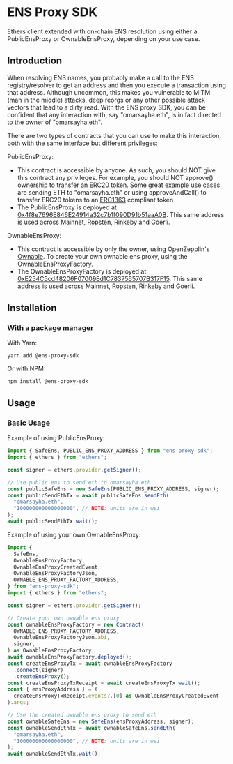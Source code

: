 # ENS Proxy SDK

Ethers client extended with on-chain ENS resolution using either a PublicEnsProxy
or OwnableEnsProxy, depending on your use case.

## Introduction

When resolving ENS names, you probably make a call to the ENS registry/resolver
to get an address and then you execute a transaction using that address. Although
uncommon, this makes you vulnerable to MITM (man in the middle) attacks,
deep reorgs or any other possible attack vectors that lead to a dirty read. With
the ENS proxy SDK, you can be confident that any interaction with,
say "omarsayha.eth", is in fact directed to the owner of "omarsayha.eth".

There are two types of contracts that you can use to make this interaction, both
with the same interface but different privileges:

PublicEnsProxy:

- This contract is accessible by anyone. As such, you should NOT give this
  contract any privileges. For example, you should NOT approve() ownership
  to transfer an ERC20 token. Some great example use cases are sending ETH to
  "omarsayha.eth" or using approveAndCall() to transfer ERC20 tokens to an
  [ERC1363](https://eips.ethereum.org/EIPS/eip-1363) compliant token
- The PublicEnsProxy is deployed at [0x4f8e7696E846E24914a32c7b1f090D91b51aaA0B](https://etherscan.io/address/0x4f8e7696E846E24914a32c7b1f090D91b51aaA0B#code).
  This same address is used across Mainnet, Ropsten, Rinkeby and Goerli.

OwnableEnsProxy:

- This contract is accessible by only the owner, using OpenZepplin's [Ownable](https://github.com/OpenZeppelin/openzeppelin-contracts/blob/master/contracts/access/Ownable.sol). To create your own ownable ens proxy, using the
  OwnableEnsProxyFactory.
- The OwnableEnsProxyFactory is deployed at [0xE254C5cd48206F07009Ed1C7837565707B317F15](https://etherscan.io/address/0xE254C5cd48206F07009Ed1C7837565707B317F15#code).
  This same address is used across Mainnet, Ropsten, Rinkeby and Goerli.

## Installation

### With a package manager

With Yarn:

```
yarn add @ens-proxy-sdk
```

Or with NPM:

```
npm install @ens-proxy-sdk
```

## Usage

### Basic Usage

Example of using PublicEnsProxy:

```ts
import { SafeEns, PUBLIC_ENS_PROXY_ADDRESS } from "ens-proxy-sdk";
import { ethers } from "ethers";

const signer = ethers.provider.getSigner();

// Use public ens to send eth to omarsayha.eth
const publicSafeEns = new SafeEns(PUBLIC_ENS_PROXY_ADDRESS, signer);
const publicSendEthTx = await publicSafeEns.sendEth(
  "omarsayha.eth",
  "100000000000000000", // NOTE: units are in wei
);
await publicSendEthTx.wait();
```

Example of using your own OwnableEnsProxy:

```ts
import {
  SafeEns,
  OwnableEnsProxyFactory,
  OwnableEnsProxyCreatedEvent,
  OwnableEnsProxyFactoryJson,
  OWNABLE_ENS_PROXY_FACTORY_ADDRESS,
} from "ens-proxy-sdk";
import { ethers } from "ethers";

const signer = ethers.provider.getSigner();

// Create your own ownable ens proxy
const ownableEnsProxyFactory = new Contract(
  OWNABLE_ENS_PROXY_FACTORY_ADDRESS,
  OwnableEnsProxyFactoryJson.abi,
  signer,
) as OwnableEnsProxyFactory;
await ownableEnsProxyFactory.deployed();
const createEnsProxyTx = await ownableEnsProxyFactory
  .connect(signer)
  .createEnsProxy();
const createEnsProxyTxReceipt = await createEnsProxyTx.wait();
const { ensProxyAddress } = (
  createEnsProxyTxReceipt.events?.[0] as OwnableEnsProxyCreatedEvent
).args;

// Use the created ownable ens proxy to send eth
const ownableSafeEns = new SafeEns(ensProxyAddress, signer);
const ownableSendEthTx = await ownableSafeEns.sendEth(
  "omarsayha.eth",
  "100000000000000000", // NOTE: units are in wei
);
await ownableSendEthTx.wait();
```
